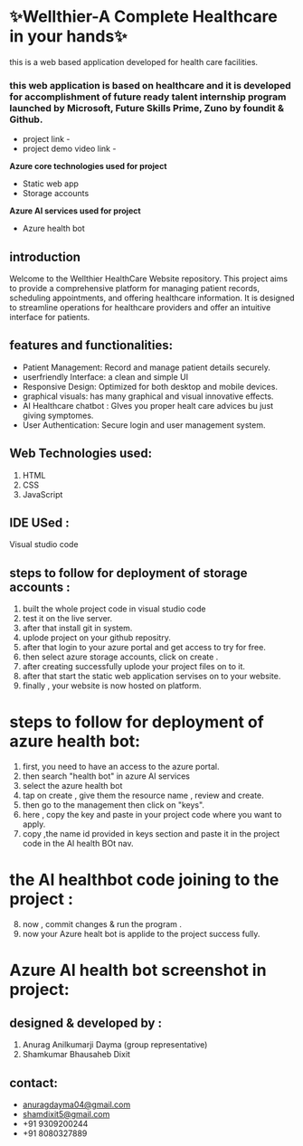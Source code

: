 #  ✨Wellthier-A Complete Healthcare in your hands✨
this is a web based application developed for health care facilities.
### this web application is based on healthcare and it is developed for accomplishment of future ready talent internship program launched by Microsoft, Future Skills Prime, Zuno by foundit & Github.

* project link - 
* project demo video link - 


**Azure core technologies used for project**
- Static web app
- Storage accounts


**Azure AI services used for project**
 - Azure health bot
   
## introduction
Welcome to the Wellthier HealthCare Website repository. This project aims to provide a comprehensive platform for managing patient records, scheduling appointments, and offering healthcare information. It is designed to streamline operations for healthcare providers and offer an intuitive interface for patients.
## features and functionalities:
- Patient Management: Record and manage patient details securely.
- userfriendly Interface: a clean and simple UI
- Responsive Design: Optimized for both desktop and mobile devices.
- graphical visuals: has many graphical and visual innovative effects.
- AI Healthcare chatbot : GIves you proper healt care advices bu just giving symptomes. 
- User Authentication: Secure login and user management system.

## Web Technologies used:
1. HTML
2. CSS
3. JavaScript

## IDE USed :
Visual studio code

## steps to follow for deployment of storage accounts :
1. built the whole project code in visual studio code
2. test it on the live server.
3. after that install git in system.
4. uplode project on your github repositry.
5. after that login to your azure portal and get access to try for free.
6. then select azure storage accounts, click on create .
7. after creating successfully uplode your project files on to it.
8. after that start the static web application servises on to your website.
9. finally , your website is now hosted on platform.

# steps to follow for deployment of azure health bot:
1. first, you need to have an access to the azure portal.
2. then search "health bot" in azure AI services
3. select the azure health bot
4. tap on create , give them the resource name , review and create.
5. then go to the management then click on "keys".
6. here , copy the key and paste in your project code where you want to apply.
7. copy ,the name id provided in keys section and paste it in the project code in the AI health BOt nav.
# the AI healthbot code joining to the project :
8. now , commit changes & run the program .
9. now your Azure healt bot is applide to the project success fully.
# Azure AI health bot screenshot in project:

## designed & developed by :
1. Anurag Anilkumarji Dayma (group representative)
2. Shamkumar Bhausaheb Dixit

## contact:
* anuragdayma04@gmail.com
* shamdixit5@gmail.com
* +91 9309200244
* +91 8080327889





 

